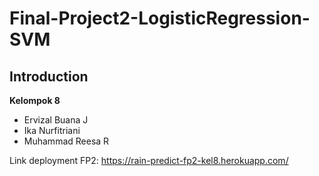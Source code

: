 # Final-Project2-LogisticRegression-SVM
## Introduction
**Kelompok 8**
- Ervizal Buana J
- Ika Nurfitriani
- Muhammad Reesa R

Link deployment FP2: https://rain-predict-fp2-kel8.herokuapp.com/
